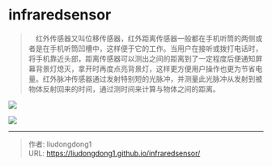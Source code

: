 # infraredsensor


> 　红外传感器又叫位移传感器，红外距离传感器一般都在手机听筒的两侧或者是在手机听筒凹槽中，这样便于它的工作。当用户在接听或拨打电话时，将手机靠近头部，距离传感器可以测出之间的距离到了一定程度后便通知屏幕背景灯熄灭，拿开时再度点亮背景灯，这样更方便用户操作也更为节省电量。红外脉冲传感器通过发射特别短的光脉冲，并测量此光脉冲从发射到被物体反射回来的时间，通过测时间来计算与物体之间的距离。

![](https://lddpicture.oss-cn-beijing.aliyuncs.com/picture/image-20210204131623928.png)

![](https://lddpicture.oss-cn-beijing.aliyuncs.com/picture/image-20210204131742528.png)

---

> 作者: liudongdong1  
> URL: https://liudongdong1.github.io/infraredsensor/  

